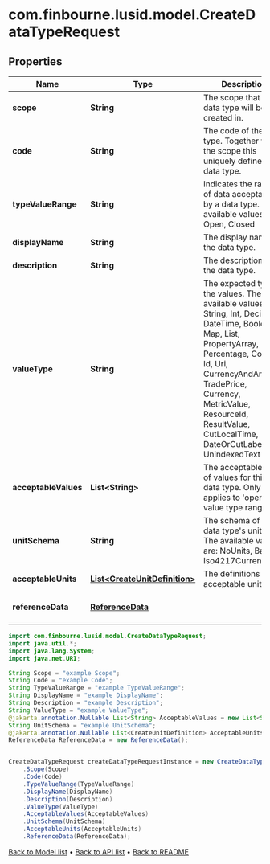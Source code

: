 # com.finbourne.lusid.model.CreateDataTypeRequest

## Properties

Name | Type | Description | Notes
------------ | ------------- | ------------- | -------------
**scope** | **String** | The scope that the data type will be created in. | [default to String]
**code** | **String** | The code of the data type. Together with the scope this uniquely defines the data type. | [default to String]
**typeValueRange** | **String** | Indicates the range of data acceptable by a data type. The available values are: Open, Closed | [default to String]
**displayName** | **String** | The display name of the data type. | [default to String]
**description** | **String** | The description of the data type. | [default to String]
**valueType** | **String** | The expected type of the values. The available values are: String, Int, Decimal, DateTime, Boolean, Map, List, PropertyArray, Percentage, Code, Id, Uri, CurrencyAndAmount, TradePrice, Currency, MetricValue, ResourceId, ResultValue, CutLocalTime, DateOrCutLabel, UnindexedText | [default to String]
**acceptableValues** | **List&lt;String&gt;** | The acceptable set of values for this data type. Only applies to &#39;open&#39; value type range. | [optional] [default to List<String>]
**unitSchema** | **String** | The schema of the data type&#39;s units. The available values are: NoUnits, Basic, Iso4217Currency | [optional] [default to String]
**acceptableUnits** | [**List&lt;CreateUnitDefinition&gt;**](CreateUnitDefinition.md) | The definitions of the acceptable units. | [optional] [default to List<CreateUnitDefinition>]
**referenceData** | [**ReferenceData**](ReferenceData.md) |  | [optional] [default to ReferenceData]

```java
import com.finbourne.lusid.model.CreateDataTypeRequest;
import java.util.*;
import java.lang.System;
import java.net.URI;

String Scope = "example Scope";
String Code = "example Code";
String TypeValueRange = "example TypeValueRange";
String DisplayName = "example DisplayName";
String Description = "example Description";
String ValueType = "example ValueType";
@jakarta.annotation.Nullable List<String> AcceptableValues = new List<String>();
String UnitSchema = "example UnitSchema";
@jakarta.annotation.Nullable List<CreateUnitDefinition> AcceptableUnits = new List<CreateUnitDefinition>();
ReferenceData ReferenceData = new ReferenceData();


CreateDataTypeRequest createDataTypeRequestInstance = new CreateDataTypeRequest()
    .Scope(Scope)
    .Code(Code)
    .TypeValueRange(TypeValueRange)
    .DisplayName(DisplayName)
    .Description(Description)
    .ValueType(ValueType)
    .AcceptableValues(AcceptableValues)
    .UnitSchema(UnitSchema)
    .AcceptableUnits(AcceptableUnits)
    .ReferenceData(ReferenceData);
```


[Back to Model list](../README.md#documentation-for-models) &#8226; [Back to API list](../README.md#documentation-for-api-endpoints) &#8226; [Back to README](../README.md)
